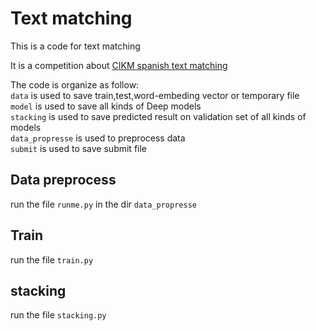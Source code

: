 # Text matching

This is a code for text matching

It is a competition about [CIKM spanish text matching](https://tianchi.aliyun.com/competition/introduction.htm?spm=5176.100066.0.0.7b7633afFVoLQR&raceId=231661)<br>



The code is organize as follow:<br>
`data` is used to save train,test,word-embeding vector or temporary file<br>
`model` is used to save all kinds of Deep models<br>
`stacking` is used to save predicted result on validation set of all kinds of models<br>
`data_propresse` is used to preprocess data<br>
`submit` is used to save submit file<br>

## Data preprocess
run the file `runme.py` in the dir `data_propresse`

## Train 
run the file `train.py` 

## stacking
run the file `stacking.py`
